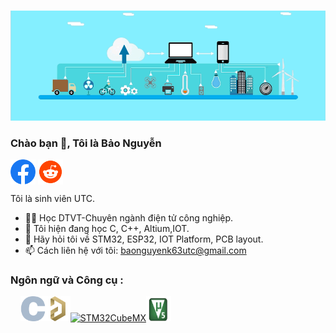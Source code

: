 <p align="center">

  <img src="236089529-71ecc167-84cf-48c1-a2a8-36c6e234ef66.gif" alt="Mô tả ảnh của bạn">

</p>

### Chào bạn 👋, Tôi là Bảo Nguyễn



<a href="https://www.facebook.com/nguyen.bao.256936/?locale=vi_VN" target="blank"><img align="center" src="Facebook_Logo_(2019).png" alt="40" height="40" /></a>
<a href="https://www.reddit.com/user/Inner-Walk-8041/" target="blank"><img align="center" src="redittt.png" alt="40" height="40" /></a>


Tôi là sinh viên UTC.


* 🧑‍🎓 Học DTVT-Chuyên ngành điện tử công nghiệp.
* 🌱 Tôi hiện đang học C, C++, Altium,IOT.
* 💬 Hãy hỏi tôi về STM32, ESP32, IOT Platform, PCB layout.
* 📫 Cách liên hệ với tôi: baonguyenk63utc@gmail.com



### Ngôn ngữ và Công cụ :


<p align="left">

    <a href="https://www.cprogramming.com/" target="_blank" rel="noreferrer"><img src="https://raw.githubusercontent.com/devicons/devicon/master/icons/c/c-original.svg" alt="C" width="40" height="40"/><a href="https://www.altium.com/altium-designer" target="_blank" rel="noreferrer"><img src="altium-designer.png" width="40" height="40"/><a href="https://www.st.com/en/development-tools/stm32cubemx.html" target="_blank" rel="noreferrer"><img src="en.STM32CubeMX.avif" alt="STM32CubeMX" width="40" height="40"/><a href="https://www2.keil.com/mdk5" target="_blank" rel="noreferrer"><img src="keilc.jpg" width="40" height="40"/>
</p>
